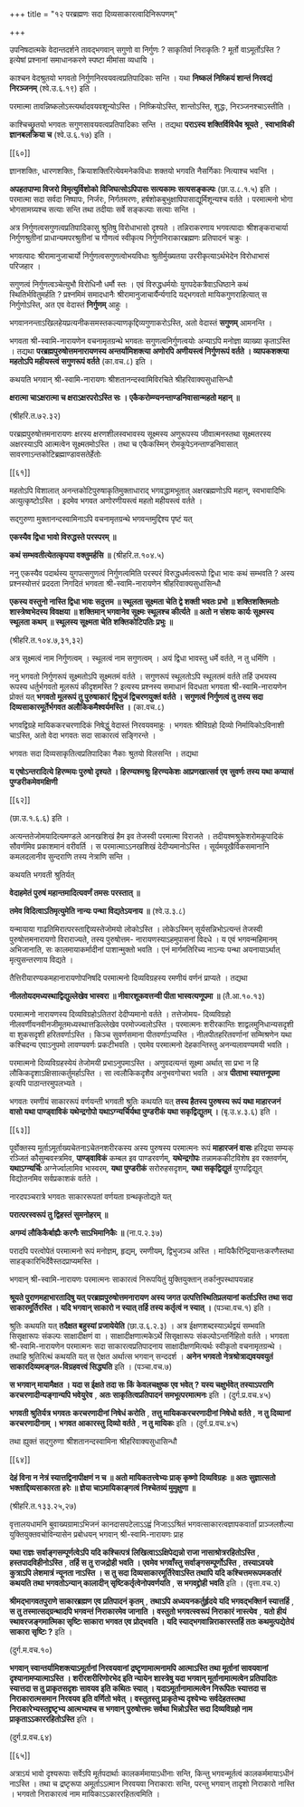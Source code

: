+++
title = "१२ परब्रह्मणः सदा दिव्यसाकारत्वादिनिरूपणम्"

+++

उपनिषदात्मके वेदान्तदर्शने तावद्भगवान् सगुणो वा निर्गुणः ? साकृतिर्वा निराकृतिः ? मूर्तो वाऽमूर्तोऽस्ति ? इत्येषां प्रश्नानां समाधानकरणे स्पष्टा मीमांसा व्यधायि ।

काश्चन वेदश्रुतयो भगवतो निर्गुणनिरवयवत्वप्रतिपादिकाः सन्ति । यथा **निष्कलं निष्क्रियं शान्तं निरवद्यं निरञ्जनम्** (श्वे.उ.६.१९) इति ।

परमात्मा तावन्निष्कलोऽस्त्यर्थादवयवशून्योऽस्ति । निष्क्रियोऽस्ति, शान्तोऽस्ति, शुद्धः, निरञ्जनश्चाऽस्तीति ।

काश्चिच्छ्रुतयो भगवतः सगुणसावयवत्वप्रतिपादिकाः सन्ति । तद्यथा **पराऽस्य शक्तिर्विविधैव श्रूयते** ,  **स्वाभाविकी ज्ञानबलक्रिया च** (श्वे.उ.६.१७) इति ।



[[६०]]

ज्ञानशक्तिः, धारणशक्तिः, क्रियाशक्तिरित्येवमनेकविधाः शक्तयो भगवति नैसर्गिकाः नित्याश्च भवन्ति ।

**अपहतपाप्मा विजरो विमृत्युर्विशोको विजिघत्सोऽपिपासः सत्यकामः सत्यसङ्कल्पः** (छा.उ.८.१.५) इति । परमात्मा सदा सर्वदा निष्पापः, निर्जरः, निर्गतमरणः, हर्षशोकबुभुक्षापिपासाद्यूर्मिशून्यश्च वर्तते । परमात्मनो भोगा भोगसामग्र्यश्च सत्याः सन्ति तथा तदीयाः सर्वे सङ्कल्पाः सत्याः सन्ति ।

अत्र निर्गुणत्वसगुणत्वप्रतिपादिकासु श्रुतिषु विरोधाभासो दृश्यते । तन्निराकरणाय भगवत्पादाः श्रीशङ्कराचार्या निर्गुणश्रुतीनां प्राधान्यमपरश्रुतीनां च गौणत्वं स्वीकृत्य निर्गुणनिराकारब्रह्मणः प्रतिपादनं चक्रुः ।

भगवत्पादः श्रीरामानुजाचार्यो निर्गुणत्वसगुणत्वोभयविधाः श्रुतीर्मुख्यतया उररीकृत्याऽर्थभेदेन विरोधाभासं परिजहार ।

सगुणत्वं निर्गुणत्वञ्चेत्युभौ विरोधिनौ धर्मौ स्तः । एवं विरुद्धधर्मयोः युगपदेकत्रैवाऽधिष्ठाने कथं स्थितिर्भवितुमर्हति ? प्रश्नमिमं समादधानैः श्रीरामानुजाचार्यैर्न्यगादि यद्भगवतो मायिकगुणराहित्यात् स निर्गुणोऽस्ति, अत एव वेदास्तं **निर्गुणम्** आहुः ।

भगवाननन्ताऽखिलहेयप्रत्यनीकसमस्तकल्याणकृद्दिव्यगुणाकरोऽस्ति, अतो वेदास्तं **सगुणम्** आमनन्ति ।

भगवता श्री-स्वामि-नारायणेन वचनामृतग्रन्थे भगवतः सगुणत्वनिर्गुणत्वयोः अन्याऽपि मनोज्ञा व्याख्या कृताऽस्ति । तद्यथा **परब्रह्मपुरुषोत्तमनारायणस्य अन्तर्यामिशक्त्या अणोरपि अणीयस्त्वं निर्गुणरूपं वर्तते । व्यापकशक्त्या महतोऽपि महीयस्त्वं सगुणरूपं वर्तते** (का.वच.८) इति ।

कथयति भगवान् श्री-स्वामि-नारायणः श्रीशतानन्दस्वामिविरचिते श्रीहरिवाक्यसुधासिन्धौ

**क्षरात्मा चाऽक्षरात्मा च क्षराऽक्षरपरोऽस्ति सः । एकैकरोम्ण्यनन्ताण्डनिवासान्महतो महान् ॥** 

(श्रीहरि.त.७२.३२)

परब्रह्मपुरुषोत्तमनारायणः क्षरस्य क्षरणशीलस्वभावस्य सूक्ष्मस्य अणुरूपस्य जीवात्मनस्तथा सूक्ष्मतरस्य अक्षरस्याऽपि आत्मत्वेन सूक्ष्मतमोऽस्ति । तथा च एकैकस्मिन् रोमकूपेऽनन्ताण्डनिवासात् सावरणाऽन्तकोटिब्रह्माण्डावसतेर्हेतोः

[[६१]]

महतोऽपि विशालात् अनन्तकोटिपुरुषाकृतिमुक्ताधाराद् भगवद्धामभूतात् अक्षरब्रह्मणोऽपि महान्, स्वभावादिभिः अत्युत्कृष्टोऽस्ति । इदमेव भगवत अणोरणीयस्त्वं महतो महीयस्त्वं वर्तते ।

सद्गुरुणा मुक्तानन्दस्वामिनाऽपि वचनामृतग्रन्थे भगवन्तमुद्दिश्य पृष्टं यत्

**एकस्यैव द्विधा भावो विरुद्धस्ते परस्परम् ॥** 

**कथं सम्भवतीत्येतत्कृपया वक्तुमर्हसि ॥** (श्रीहरि.त.१०४.५)

ननु एकस्यैव पदार्थस्य युगपत्सगुणत्वं निर्गुणत्वमिति परस्परं विरुद्धधर्मत्वरूपो द्विधा भावः कथं सम्भवति ? अस्य प्रश्नस्योत्तरं प्रददता निगदितं भगवता श्री-स्वामि-नारायणेन श्रीहरिवाक्यसुधासिन्धौ

**एकस्य वस्तुनो नास्ति द्विधा भावः सदुत्तम ॥  स्थूलता सूक्ष्मता चेति द्वे शक्ती भवतः प्रभो ॥ शक्तिशक्तिमतोः शास्त्रेष्वभेदस्य विवक्षया ॥  शक्तिमान् भगवानेव सूक्ष्मः स्थूलश्च कीर्त्यते ॥ अतो न संशयः कार्यः सूक्ष्मस्य स्थूलता कथम् ॥  स्थूलस्य सूक्ष्मता चेति शक्तिकोटिपतिः प्रभुः ॥** 

(श्रीहरि.त.१०४.७,३१,३२)

अत्र सूक्ष्मत्वं नाम निर्गुणत्वम् । स्थूलत्वं नाम सगुणत्वम् । अयं द्विधा भावस्तु धर्मे वर्तते, न तु धर्मिणि ।

ननु भगवतो निर्गुणरूपं सूक्ष्मतोऽपि सूक्ष्मतमं वर्तते । सगुणरूपं स्थूलतोऽपि स्थूलतमं वर्तते तर्हि उभयस्य रूपस्य धर्तुर्भगवतो मूलरूपं कीदृशमस्ति ? इत्यस्य प्रश्नस्य समाधानं विदधता भगवता श्री-स्वामि-नारायणेन प्रोक्तं यत् **भगवतो मूलरूपं तु पुरुषाकारं द्विभुजं द्विचरणयुक्तं वर्तते । सगुणत्वं निर्गुणत्वं तु तस्य सदा दिव्यसाकारमूर्तेर्भगवत अलौकिकमैश्वर्यमस्ति ।** (का.वच.८)

भगवद्विग्रहे मायिककरचरणादिकं निषेद्धुं वेदास्तं निरवयवमाहुः । भगवतः श्रीविग्रहो दिव्यो निर्मायिकोऽविनाशी चाऽस्ति, अतो वेदा भगवतः सदा साकारत्वं सङ्गिरन्ते ।

भगवतः सदा दिव्यसाकृतित्वप्रतिपादिका नैकाः श्रुतयो विलसन्ति । तद्यथा

**य  एषोऽन्तरादित्ये हिरण्मयः पुरुषो दृश्यते । हिरण्यश्मश्रुः हिरण्यकेशः आप्रणखात्सर्व एव सुवर्णः तस्य यथा कप्यासं पुण्डरीकमेवमक्षिणी** 



[[६२]]

(छा.उ.१.६.६) इति ।

अत्यन्ततेजोमयादित्यमण्डले आनखशिखं हैम इव तेजस्वी परमात्मा विराजते । तदीयश्मश्रुकेशरोमकूपादिकं सौवर्णमिव प्रकाशमानं वरीवर्ति । स परमात्माऽऽनखशिखं देदीप्यमानोऽस्ति । सूर्यमयूखैर्विकसमानानि कमलदलानीव सुन्दराणि तस्य नेत्राणि सन्ति ।

कथयति भगवती श्रुतिर्यत्

**वेदाहमेतं पुरुषं महान्तमादित्यवर्णं तमसः परस्तात् ॥** 

**तमेव विदित्वाऽतिमृत्युमेति नान्यः पन्था विद्यतेऽयनाय ॥** (श्वे.उ.३.८)

यन्मायाया गाढतिमिरात्परस्ताद्दिव्यस्तेजोमयो लोकोऽस्ति । लोकेऽस्मिन् सूर्यसन्निभोऽत्यन्तं तेजस्वी पुरुषोत्तमनारायणो विराराज्यते, तस्य पुरुषोत्तम- नारायणस्याऽहमुपासनां विदधे । य एवं भगवन्महिमानम् अभिजानाति, सः कालमायाकर्मादीनां पाशान्मुक्तो भवति । एनं मार्गमतिरिच्य नाऽन्यः पन्था अयनायाऽर्थात् मृत्युसन्तरणाय विद्यते ।

तैत्तिरीयारण्यकमहानारायणोपनिषदि परमात्मनो दिव्यविग्रहस्य रमणीयं वर्णनं प्राप्यते । तद्यथा

**नीलतोयदमध्यस्थाद्विद्युल्लेखेव भास्वरा ॥  नीवारशूकवत्तन्वी पीता भास्वत्यणूपमा ॥** (तै.आ.१०.१३)

परमात्मनो नारायणस्य दिव्यविग्रहोऽतितरां देदीप्यमानो वर्तते । तत्तेजोमय- दिव्यविग्रहो नीलवर्णीयनवीनजीमूतमध्यस्थात्तडिल्लेखेव परमोज्ज्वलोऽस्ति । परमात्मनः शरीरकान्तिः शाद्वलमुनिधान्यसदृशी वा शुकसदृशी हरितवर्णाऽस्ति । किञ्च सुवर्णसमाना पीतवर्णाऽप्यस्ति । नीलपीतहरितवर्णानां सम्मिश्रणेन यथा कश्चिदन्य एवाऽनुपमो लावण्यवर्णः प्रकटीभवति । एवमेव परमात्मनो देहकान्तिस्तु अनन्यलावण्यमयी भवति ।

परमात्मनो दिव्यविग्रहस्येयं तेजोमयी प्रभाऽनुपमाऽस्ति । अणुवदत्यन्तं सूक्ष्मा अर्थात् सा प्रभा न हि लौकिकदृशाऽक्षिसात्कर्तुमर्हाऽस्ति । सा त्वलौकिकदृशैव अनुभवगोचरा भवति । अत्र **पीताभा स्यात्तनूपमा** इत्यपि पाठान्तरमुपलभ्यते ।

भगवतः रमणीयं साकाररूपं वर्णयन्ती भगवती श्रुतिः कथयति यत् **तस्य हैतस्य पुरुषस्य रूपं यथा माहारजनं वासो यथा पाण्ड्वाविकं यथेन्द्रगोपो यथाऽग्न्यर्चिर्यथा पुण्डरीकं यथा सकृद्विद्युतम् ।** (बृ.उ.४.३.६) इति ।

[[६३]]

पूर्वोक्तस्य मूर्ताऽमूर्ताख्यचेतनाऽचेतनशरीरकस्य अस्य पुरुषस्य परमात्मनः रूपं **माहारजनं वासः** हरिद्रया सम्यक् रञ्जितं कौसुम्बवस्त्रमिव, **पाण्ड्वाविकं** कम्बल इव पाण्डरवर्णम्, **यथेन्द्रगोपः** तन्नामककीटविशेष इव रक्तवर्णम्, **यथाऽग्न्यर्चिः** अग्नेर्ज्वालामिव भास्वरम्, **यथा पुण्डरीकं** सरोरुहसदृशम्, **यथा सकृद्विद्युतं** युगपद्विद्युत् विद्योतनमिव सर्वप्रकाशकं वर्तते ।

नारदपञ्चरात्रे भगवतः साकाररूपतां वर्णयता ग्रन्थकृतोद्यते यत्

**परात्परस्वरूपं तु द्विहस्तं सुमनोहरम् ॥** 

**अगम्यं लौकिकैर्बाह्यैः करणैः साऽभिमानिकैः ॥** (ना.प.२.३७)

परादपि परत्वोपेतं परमात्मनो रूपं मनोज्ञम्, हृद्यम्, रमणीयम्, द्विभुजञ्च अस्ति । मायिकैरिन्द्रियान्तःकरणैस्तथा साहङ्कारिभिर्देवैस्तदप्राप्यमस्ति ।

भगवान् श्री-स्वामि-नारायणः परमात्मनः साकारत्वं निरूपयितुं युक्तियुक्तान् तर्कानुपस्थापयन्नाह

**श्रूयते पुराणमहाभारतादिषु यत् परब्रह्मपुरुषोत्तमनारायण अस्य जगत उत्पत्तिस्थितिप्रलयानां कर्ताऽस्ति तथा सदा साकारमूर्तिरस्ति । यदि भगवान् साकारो न स्यात् तर्हि तस्य कर्तृत्वं न स्यात् ।** (पञ्चा.वच.१) इति ।

श्रुतिः कथयति यत् **तदैक्षत बहुस्यां प्रजायेयेति** (छा.उ.६.२.३) ।  अत्र ईक्षणशब्दस्याऽर्थद्वयं सम्भवति सिसृक्षारूपः संकल्पः साक्षादीक्षणं वा । साक्षादीक्षणात्मकेऽर्थे सिसृक्षारूपः संकल्पोऽन्तर्निहितो वर्तते । भगवता श्री-स्वामि-नारायणेन परमात्मनः सदा साकारत्वप्रतिपादनाय साक्षादीक्षणमित्यर्थः स्वीकृतो वचनामृतग्रन्थे । तथाहि श्रुतिरित्थं कथयति यत् स ऐक्षत अर्थात्स भगवान् सन्ददर्श । **अनेन भगवतो नेत्रश्रोत्राद्यवयवयुतं साकारदिव्यमङ्गल-विग्रहवत्त्वं सिद्ध्यति** इति । (पञ्चा.वच.७)

**स भगवान् मायामैक्षत । यदा स ईक्षते तदा सः किं केवलचक्षुष्क एव भवेत् ? यस्य चक्षुर्भवेत् तस्याऽपराणि करचरणादीन्यङ्गान्यपि भवेयुरेव** ,  **अतः साकृतित्वप्रतिपादनं समभूत्परमात्मनः** इति । (दुर्ग.प्र.वच.४५)

**भगवती श्रुतिर्यत्र भगवतः करचरणादीनां निषेधं करोति** ,  **तत्तु मायिककरचरणादीनां निषेधो वर्तते** ,  **न  तु दिव्यानां करचरणादीनाम् । भगवत आकारस्तु दिव्यो वर्तते** ,  **न  तु मायिकः** इति । (दुर्ग.प्र.वच.४५)

तथा ह्युक्तं सद्गुरुणा श्रीशतानन्दस्वामिना श्रीहरिवाक्यसुधासिन्धौ



[[६४]]

**देहं विना न नेत्रं स्यात्तद्विनापीक्षणं न च ॥  अतो मायिकतत्त्वेभ्यः प्राक् कृष्णो दिव्यविग्रहः ॥ अतः सुज्ञात्सतो भक्ताद्दिव्यसाकारता हरेः ॥  ज्ञेया चाऽमायिकाङ्गत्वं निश्चेतव्यं मुमुक्षुणा ॥** 

(श्रीहरि.त.१३३.२५,२७)

वृत्तालयधामनि बुवाख्यग्रामाऽभिजनं कानदासपटेलाऽऽह्वं निजाऽऽश्रितं भगवत्साकारत्वज्ञापकवार्तां प्राञ्जलशैल्या युक्तियुक्तवचोविन्यासेन प्रबोधयन् भगवान् श्री-स्वामि-नारायणः प्राह

**यथा राज्ञः सर्वाङ्गसम्पूर्णत्वेऽपि यदि कश्चित्पत्रं लिखित्वाऽऽक्षिपेद्यन्नो राजा नासाश्रोत्ररहितोऽस्ति** ,  **हस्तपादविहीनोऽस्ति** ,  **तर्हि स तु राजद्रोही भवति । एवमेव भगवाँस्तु सर्वाङ्गसम्पूर्णोऽस्ति** ,  **तस्याऽवयवे कुत्राऽपि लेशमात्रं न्यूनता नाऽस्ति । स तु सदा दिव्यसाकारमूर्तिरेवाऽस्ति तथापि यदि कश्चित्तमरूपमकर्तारं कथयति तथा भगवतोऽन्यान् कालादीन् सृष्टिकर्तृत्वेनोपवर्णयति** ,  **स  भगवद्द्रोही भवति** इति । (वृत्ता.वच.२)

**श्रीमद्भागवतपुराणे साकारब्रह्मण एव प्रतिपादनं कृतम्** ,  **तथाऽपि अध्ययनकर्तुर्हृदये यदि भगवद्भक्तिर्न स्यात्तर्हि** ,  **स  तु तस्मात्सद्ग्रन्थादपि भगवन्तं निराकारमेव जानाति । वस्तुतो भगवत्स्वरूपं निराकारं नास्त्येव** ,  **यतो हीयं स्थावरजङ्गमात्मिका सृष्टिः साकारा भगवत एव प्रोद्भवति । यदि स्याद्भगवान्निराकारस्तर्हि ततः कथमुत्पद्येतेयं साकारा सृष्टिः ?** इति ।

(दुर्ग.म.वच.१०)

**भगवान् स्वान्तर्यामिशक्त्याऽमूर्तानां निरवयवानां द्रष्टॄणामात्मनामपि आत्माऽस्ति तथा मूर्तानां सावयवानां दृश्यानामप्यात्माऽस्ति । शरीरशरीरिणोरभेद इति न्यायेन शास्त्रेषु यदा भगवान् मूर्तानामात्मत्वेन प्रतिपादितः स्यात्तदा स तु प्राकृतसदृशः सावयव इति कथितः स्यात् । यदाऽमूर्तानामात्मत्वेन निरूपितः स्यात्तदा स निराकारात्मसमान निरवयव इति वर्णितो भवेत् । वस्तुतस्तु प्राकृतेभ्य दृश्येभ्यः सर्वदेहतस्तथा निराकारेभ्यस्तद्द्रष्टृभ्य आत्मभ्यश्च स भगवान् पुरुषोत्तमः सर्वथा भिन्नोऽस्ति सदा दिव्यविग्रहो नाम प्राकृताऽऽकाररहितोऽस्ति** इति ।

(दुर्ग.प्र.वच.६४)

[[६५]]

अत्राऽयं भावो दृश्यरूपाः सर्वेऽपि मूर्तपदार्थाः कालकर्ममायाऽधीनाः सन्ति, किन्तु भगवन्मूर्तत्वं कालकर्ममायाऽधीनं नाऽस्ति । तथा च द्रष्टृरूपा अमूर्ताऽऽत्मान निरवयवा निराकाराः सन्ति, परन्तु भगवान् तादृशो निराकारो नास्ति । भगवतो निराकारत्वं नाम मायिकाऽऽकाररहितत्वमिति ।
